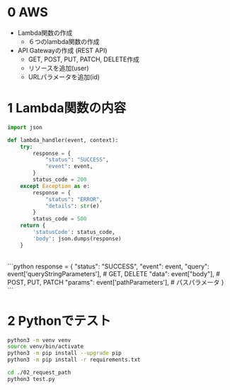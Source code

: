 # 0 AWS

* Lambda関数の作成
  * ６つのlambda関数の作成
* API Gatewayの作成 (REST API)
  * GET, POST, PUT, PATCH, DELETE作成
  * リソースを追加(user)
  * URLパラメータを追加(id)

# 1 Lambda関数の内容

```python
import json

def lambda_handler(event, context):
    try:
        response = {
            "status": "SUCCESS",
            "event": event,
        }
        status_code = 200
    except Exception as e:
        response = {
            "status": "ERROR",
            "details": str(e)
        }
        status_code = 500
    return {
        'statusCode': status_code,
        'body': json.dumps(response)
    }
```

<br>
```python
response = {
    "status": "SUCCESS",
    "event": event,
    "query": event['queryStringParameters'], # GET, DELETE
    "data": event["body"], # POST, PUT, PATCH
    "params": event['pathParameters'], # パスパラメータ
    }
```

# 2 Pythonでテスト

```sh
python3 -m venv venv
source venv/bin/activate
python3 -m pip install --upgrade pip
python3 -m pip install -r requirements.txt
```

```sh
cd ./02_request_path
python3 test.py
```
